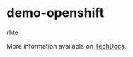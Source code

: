 # demo-openshift

rhte

More information available on [TechDocs](http://localhost:3000/catalog/default/component/demo-openshift/docs).
